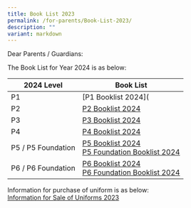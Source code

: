 ```yaml
---
title: Book List 2023
permalink: /for-parents/Book-List-2023/
description: ""
variant: markdown
---
```

Dear Parents / Guardians:

The Book List for Year 2024 is as below:

| 2024 Level |  Book List | 
| ----- | ------------------ | 
| P1   | [P1 Booklist 2024]([](/files/For%20Parents/p1_booklist_ay2024.pdf)                    | 
|P2    |            [P2 Booklist 2024](/files/For%20Parents/p1_booklist_ay2024.pdf)               |
|P3    |                  [P3 Booklist 2024](/files/For%20Parents/p3_booklist_ay2024.pdf)          |
|P4    |             [P4 Booklist 2024](/files/For%20Parents/P4_Booklist_AY2024.pdf)               |
|P5 / P5 Foundation| [P5 Booklist 2024](/files/For%20Parents/P5_Booklist_AY2024.pdf)<br>[P5 Foundation Booklist 2024](/files/For%20Parents/P5_FDN_Booklist_AY2024.pdf)    |
|P6 / P6 Foundation|  [P6 Booklist 2024](/files/For%20Parents/Kranji%20Primary%20School%20-%20%20Booklist%20AY2023%20caa%20061122%20-%20P6.pdf) <br> [P6 Foundation Booklist 2024](/files/For%20Parents/Kranji%20Primary%20School%20-%20%20Booklist%20AY2023%20caa%20061122%20-%20P6%20FDN.pdf)   |

Information for purchase of uniform is as below:<br>
[Information for Sale of Uniforms 2023](/files/For%20Parents/Information%20for%20Sale%20of%20Uniforms%202023_KPS_V2.pdf)
